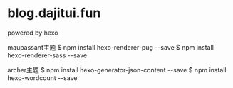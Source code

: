 # blog.dajitui.fun
powered by hexo

maupassant主题
$ npm install hexo-renderer-pug --save
$ npm install hexo-renderer-sass --save

archer主题
$ npm install hexo-generator-json-content --save
$ npm install hexo-wordcount --save